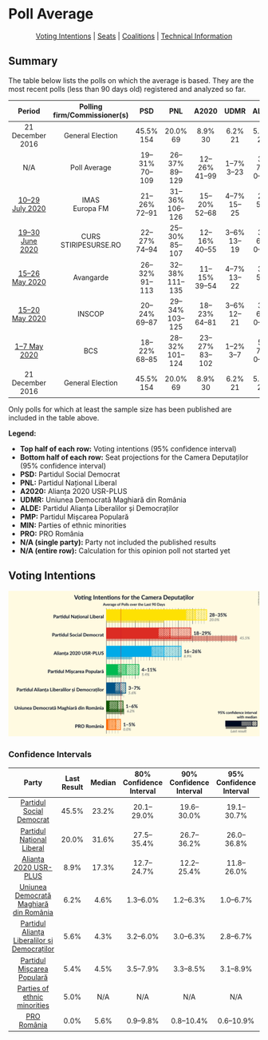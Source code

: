 # Poll Average

<p align="center"><a href="#voting-intentions">Voting Intentions</a> | <a href="#seats">Seats</a> | <a href="#coalitions">Coalitions</a> | <a href="#technical-information">Technical Information</a></p>

## Summary

The table below lists the polls on which the average is based. They are the most recent polls (less than 90 days old) registered and analyzed so far.

| Period     | Polling firm/Commissioner(s) | PSD | PNL | A2020 | UDMR | ALDE | PMP | MIN | PRO |
|:----------:|:----------------------------:|:--:|:--:|:--:|:--:|:--:|:--:|:--:|:--:|
| 21 December 2016 | General Election | 45.5% <br> 154 | 20.0% <br> 69 | 8.9% <br> 30 | 6.2% <br> 21 | 5.6% <br> 20 | 5.4% <br> 18 | 5.0% <br> 17 | 0.0% <br> 0 |
| N/A | Poll Average | 19–31% <br> 70–109 | 26–37% <br> 89–129 | 12–26% <br> 41–99 | 1–7% <br> 3–23 | 3–7% <br> 0–25 | 3–9% <br> 0–31 | N/A <br> 18 | 1–11% <br> 0–38 |
| [10–29 July 2020](2020-07-29-IMAS.html) | IMAS <br> Europa FM | 21–26% <br> 72–91 | 31–36% <br> 106–126 | 15–20% <br> 52–68 | 4–7% <br> 15–25 | 2–5% <br> 0 | 3–5% <br> 0–17 | N/A <br> 18 | 8–12% <br> 28–40 |
| [19–30 June 2020](2020-06-30-CURS.html) | CURS <br> STIRIPESURSE.RO | 22–27% <br> 74–94 | 25–30% <br> 85–107 | 12–16% <br> 40–55 | 3–6% <br> 13–19 | 3–6% <br> 0–20 | 3–6% <br> 0–17 | N/A <br> 18 | 5–8% <br> 0–26 |
| [15–26 May 2020](2020-05-26-Avangarde.html) | Avangarde | 26–32% <br> 91–113 | 32–38% <br> 111–135 | 11–15% <br> 39–54 | 4–7% <br> 13–22 | 3–5% <br> 0 | 3–5% <br> 0–18 | N/A <br> 18 | 5–8% <br> 0–26 |
| [15–20 May 2020](2020-05-20-INSCOP.html) | INSCOP | 20–24% <br> 69–87 | 29–34% <br> 103–125 | 18–23% <br> 64–81 | 3–6% <br> 12–21 | 3–6% <br> 0–19 | 6–10% <br> 23–34 | N/A <br> 18 | 0–2% <br> 0 |
| [1–7 May 2020](2020-05-07-BCS.html) | BCS | 18–22% <br> 68–85 | 28–32% <br> 101–124 | 23–27% <br> 83–102 | 1–2% <br> 3–7 | 5–7% <br> 0–27 | 4–6% <br> 0–21 | N/A <br> 18 | 3–5% <br> 0 |
| 21 December 2016 | General Election | 45.5% <br> 154 | 20.0% <br> 69 | 8.9% <br> 30 | 6.2% <br> 21 | 5.6% <br> 20 | 5.4% <br> 18 | 5.0% <br> 17 | 0.0% <br> 0 |

Only polls for which at least the sample size has been published are included in the table above.

**Legend:**
+ **Top half of each row:** Voting intentions (95% confidence interval)
+ **Bottom half of each row:** Seat projections for the Camera Deputaților (95% confidence interval)
+ **PSD:** Partidul Social Democrat
+ **PNL:** Partidul Național Liberal
+ **A2020:** Alianța 2020 USR-PLUS
+ **UDMR:** Uniunea Democrată Maghiară din România
+ **ALDE:** Partidul Alianța Liberalilor și Democraților
+ **PMP:** Partidul Mișcarea Populară
+ **MIN:** Parties of ethnic minorities
+ **PRO:** PRO România
+ **N/A (single party):** Party not included the published results
+ **N/A (entire row):** Calculation for this opinion poll not started yet

## Voting Intentions

![Graph with voting intentions not yet produced](average.png "Voting Intentions")

### Confidence Intervals

| Party | Last Result | Median | 80% Confidence Interval | 90% Confidence Interval | 95% Confidence Interval | 99% Confidence Interval |
|:-----:|:-----------:|:------:|:-----------------------:|:-----------------------:|:-----------------------:|:-----------------------:|
| <a href="#partidul-social-democrat">Partidul Social Democrat</a> | 45.5% | 23.2% | 20.1–29.0% |19.6–30.0% | 19.1–30.7% | 18.4–31.9% |
| <a href="#partidul-național-liberal">Partidul Național Liberal</a> | 20.0% | 31.6% | 27.5–35.4% |26.7–36.2% | 26.0–36.8% | 25.0–38.0% |
| <a href="#alianța-2020-usr-plus">Alianța 2020 USR-PLUS</a> | 8.9% | 17.3% | 12.7–24.7% |12.2–25.4% | 11.8–26.0% | 11.0–26.9% |
| <a href="#uniunea-democrată-maghiară-din-românia">Uniunea Democrată Maghiară din România</a> | 6.2% | 4.6% | 1.3–6.0% |1.2–6.3% | 1.0–6.7% | 0.8–7.3% |
| <a href="#partidul-alianța-liberalilor-și-democraților">Partidul Alianța Liberalilor și Democraților</a> | 5.6% | 4.3% | 3.2–6.0% |3.0–6.3% | 2.8–6.7% | 2.4–7.2% |
| <a href="#partidul-mișcarea-populară">Partidul Mișcarea Populară</a> | 5.4% | 4.5% | 3.5–7.9% |3.3–8.5% | 3.1–8.9% | 2.7–9.6% |
| <a href="#parties-of-ethnic-minorities">Parties of ethnic minorities</a> | 5.0% | N/A | N/A |N/A | N/A | N/A |
| <a href="#pro-românia">PRO România</a> | 0.0% | 5.6% | 0.9–9.8% |0.8–10.4% | 0.6–10.9% | 0.5–11.7% |

